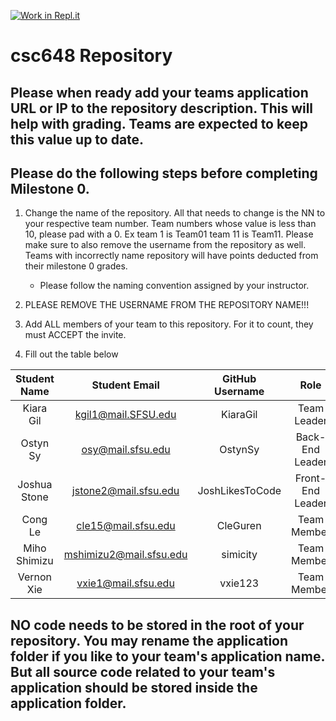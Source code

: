 [![Work in Repl.it](https://classroom.github.com/assets/work-in-replit-14baed9a392b3a25080506f3b7b6d57f295ec2978f6f33ec97e36a161684cbe9.svg)](https://classroom.github.com/online_ide?assignment_repo_id=4846139&assignment_repo_type=AssignmentRepo)
# csc648 Repository

## Please when ready add your teams application URL or IP to the repository description. This will help with grading. Teams are expected to keep this value up to date.

## Please do the following steps before completing Milestone 0.
1. Change the name of the repository. All that needs to change is the NN to your respective team number. Team numbers whose value is less than 10, please pad with a 0. Ex team 1 is Team01 team 11 is Team11. Please make sure to also remove the username from the repository as well. Teams with incorrectly name repository will have points deducted from their milestone 0 grades.
      - Please follow the naming convention assigned by your instructor.

1. PLEASE REMOVE THE USERNAME FROM THE REPOSITORY NAME!!!

2. Add ALL members of your team to this repository. For it to count, they must ACCEPT the invite.

3. Fill out the table below


| Student Name | Student Email | GitHub Username | Role |
|    :---:     |     :---:     |     :---:       | :---: |
| Kiara Gil      |  kgil1@mail.SFSU.edu              | KiaraGil                | Team Leader | 
| Ostyn Sy      | osy@mail.sfsu.edu               | OstynSy                | Back-End Leader | 
| Joshua Stone      |  jstone2@mail.sfsu.edu              | JoshLikesToCode                | Front-End Leader |
| Cong Le     | cle15@mail.sfsu.edu              | CleGuren                 | Team Member | 
| Miho Shimizu      | mshimizu2@mail.sfsu.edu              | simicity                | Team Member | 
| Vernon Xie      | vxie1@mail.sfsu.edu               | vxie123                | Team Member |

## NO code needs to be stored in the root of your repository. You may rename the application folder if you like to your team's application name. But all source code related to your team's application should be stored inside the application folder.
